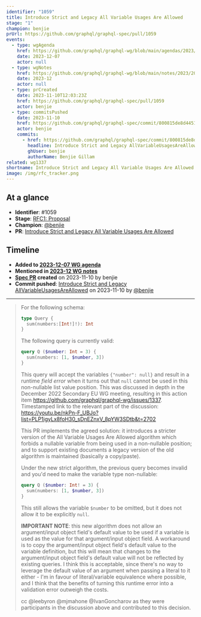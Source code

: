 ```yaml
---
identifier: "1059"
title: Introduce Strict and Legacy All Variable Usages Are Allowed
stage: "1"
champion: benjie
prUrl: https://github.com/graphql/graphql-spec/pull/1059
events:
  - type: wgAgenda
    href: https://github.com/graphql/graphql-wg/blob/main/agendas/2023/12-Dec/07-wg-primary.md
    date: 2023-12-07
    actor: null
  - type: wgNotes
    href: https://github.com/graphql/graphql-wg/blob/main/notes/2023/2023-12.md
    date: 2023-12
    actor: null
  - type: prCreated
    date: 2023-11-10T12:03:23Z
    href: https://github.com/graphql/graphql-spec/pull/1059
    actor: benjie
  - type: commitsPushed
    date: 2023-11-10
    href: https://github.com/graphql/graphql-spec/commit/800815de8d44511c54946bf4cb6840a97e9b5c15
    actor: benjie
    commits:
      - href: https://github.com/graphql/graphql-spec/commit/800815de8d44511c54946bf4cb6840a97e9b5c15
        headline: Introduce Strict and Legacy AllVariableUsagesAreAllowed
        ghUser: benjie
        authorName: Benjie Gillam
related: wg1337
shortname: Introduce Strict and Legacy All Variable Usages Are Allowed
image: /img/rfc_tracker.png
---
```


## At a glance

- **Identifier**: #1059
- **Stage**: [RFC1: Proposal](https://github.com/graphql/graphql-spec/blob/main/CONTRIBUTING.md#stage-1-proposal)
- **Champion**: [@benjie](https://github.com/benjie)
- **PR**: [Introduce Strict and Legacy All Variable Usages Are Allowed](https://github.com/graphql/graphql-spec/pull/1059)

<!-- BEGIN_CUSTOM_TEXT -->



<!-- END_CUSTOM_TEXT -->

## Timeline

- **Added to [2023-12-07 WG agenda](https://github.com/graphql/graphql-wg/blob/main/agendas/2023/12-Dec/07-wg-primary.md)**
- **Mentioned in [2023-12 WG notes](https://github.com/graphql/graphql-wg/blob/main/notes/2023/2023-12.md)**
- **[Spec PR](https://github.com/graphql/graphql-spec/pull/1059) created** on 2023-11-10 by benjie
- **Commit pushed**: [Introduce Strict and Legacy AllVariableUsagesAreAllowed](https://github.com/graphql/graphql-spec/commit/800815de8d44511c54946bf4cb6840a97e9b5c15) on 2023-11-10 by [@benjie](https://github.com/benjie)

<!-- VERBATIM -->

---

> For the following schema:
> 
> ```graphql
> type Query {
>   sum(numbers:[Int!]!): Int
> }
> ```
> 
> The following query is currently valid:
> 
> ```graphql
> query Q ($number: Int = 3) {
>   sum(numbers: [1, $number, 3])
> }
> ```
> 
> This query will accept the variables `{"number": null}` and result in a runtime _field error_ when it turns out that `null` cannot be used in this non-nullable list value position. This was discussed in depth in the December 2022 Secondary EU WG meeting, resulting in this action item https://github.com/graphql/graphql-wg/issues/1337. Timestamped link to the relevant part of the discussion: https://youtu.be/nkPn-F_UBJo?list=PLP1igyLx8foH30_sDnEZnxV_8pYW3SDtb&t=2702
> 
> This PR implements the agreed solution: it introduces a stricter version of the All Variable Usages Are Allowed algorithm which forbids a nullable variable from being used in a non-nullable position; and to support existing documents a legacy version of the old algorithm is maintained (basically a copy/paste).
> 
> Under the new strict algorithm, the previous query becomes invalid and you'd need to make the variable type non-nullable:
> 
> ```graphql
> query Q ($number: Int! = 3) {
>   sum(numbers: [1, $number, 3])
> }
> ```
> 
> This still allows the variable `$number` to be omitted, but it does not allow it to be explicitly `null`.
> 
> **IMPORTANT NOTE**: this new algorithm does not allow an argument/input object field's default value to be used if a variable is used as the value for that argument/input object field. A workaround is to copy the argument/input object field's default value to the variable definition, but this will mean that changes to the argument/input object field's default value will not be reflected by existing queries. I think this is acceptable, since there's no way to leverage the default value of an argument when passing a literal to it either - I'm in favour of literal/variable equivalence where possible, and I think that the benefits of turning this runtime error into a validation error outweigh the costs.
> 
> cc @leebyron @mjmahone @IvanGoncharov as they were participants in the discussion above and contributed to this decision.
